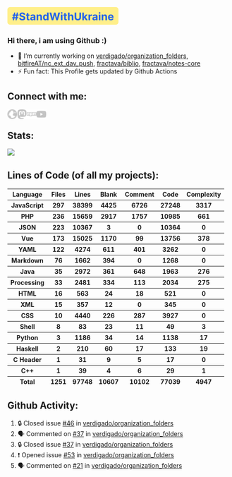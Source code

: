 [![Stand With Ukraine](https://raw.githubusercontent.com/vshymanskyy/StandWithUkraine/main/badges/StandWithUkraine.svg)](https://stand-with-ukraine.pp.ua)

### Hi there, i am using Github :)

- 🔭 I’m currently working on [verdigado/organization_folders](https://github.com/verdigado/organization_folders), [bitfireAT/nc_ext_dav_push](https://github.com/bitfireAT/nc_ext_dav_push), [fractava/biblio](https://github.com/fractava/biblio), [fractava/notes-core](https://github.com/fractava/notes-core)
- ⚡ Fun fact: This Profile gets updated by Github Actions

## Connect with me:

[<img align="left" alt="jonathan-treffler.de" width="22px" src="https://raw.githubusercontent.com/JonathanTreffler/JonathanTreffler/master/img/globe.svg" />](https://jonathan-treffler.de)
<a rel="me" href="https://gruene.social/@JonathanTreffler"><img align="left" alt="Jonathan Treffler | Mastodon" width="22px" src="https://raw.githubusercontent.com/JonathanTreffler/JonathanTreffler/master/img/mastodon.svg"></a>
[<img align="left" alt="Jonathan Treffler | NPM" width="22px" src="https://raw.githubusercontent.com/JonathanTreffler/JonathanTreffler/master/img/npm.svg" />](https://www.npmjs.com/~jonathan_treffler)
[<img align="left" alt="Jonathan Treffler | YouTube" width="22px" src="https://raw.githubusercontent.com/JonathanTreffler/JonathanTreffler/master/img/youtube.svg" />](https://www.youtube.com/channel/UCeNkM_i1i9_Ver9njtxLAqw)

<br>

## Stats:
![](https://github-readme-stats.vercel.app/api?username=JonathanTreffler&show_icons=true&include_all_commits=true&hide_title=true)

## Lines of Code (of all my projects):
<!-- /start_scc/ -->
<table id="scc-table">
	<thead><tr>
		<th>Language</th>
		<th>Files</th>
		<th>Lines</th>
		<th>Blank</th>
		<th>Comment</th>
		<th>Code</th>
		<th>Complexity</th>
	</tr></thead>
	<tbody><tr>
		<th>JavaScript</th>
		<th>297</th>
		<th>38399</th>
		<th>4425</th>
		<th>6726</th>
		<th>27248</th>
		<th>3317</th>
	</tr><tr>
		<th>PHP</th>
		<th>236</th>
		<th>15659</th>
		<th>2917</th>
		<th>1757</th>
		<th>10985</th>
		<th>661</th>
	</tr><tr>
		<th>JSON</th>
		<th>223</th>
		<th>10367</th>
		<th>3</th>
		<th>0</th>
		<th>10364</th>
		<th>0</th>
	</tr><tr>
		<th>Vue</th>
		<th>173</th>
		<th>15025</th>
		<th>1170</th>
		<th>99</th>
		<th>13756</th>
		<th>378</th>
	</tr><tr>
		<th>YAML</th>
		<th>122</th>
		<th>4274</th>
		<th>611</th>
		<th>401</th>
		<th>3262</th>
		<th>0</th>
	</tr><tr>
		<th>Markdown</th>
		<th>76</th>
		<th>1662</th>
		<th>394</th>
		<th>0</th>
		<th>1268</th>
		<th>0</th>
	</tr><tr>
		<th>Java</th>
		<th>35</th>
		<th>2972</th>
		<th>361</th>
		<th>648</th>
		<th>1963</th>
		<th>276</th>
	</tr><tr>
		<th>Processing</th>
		<th>33</th>
		<th>2481</th>
		<th>334</th>
		<th>113</th>
		<th>2034</th>
		<th>275</th>
	</tr><tr>
		<th>HTML</th>
		<th>16</th>
		<th>563</th>
		<th>24</th>
		<th>18</th>
		<th>521</th>
		<th>0</th>
	</tr><tr>
		<th>XML</th>
		<th>15</th>
		<th>357</th>
		<th>12</th>
		<th>0</th>
		<th>345</th>
		<th>0</th>
	</tr><tr>
		<th>CSS</th>
		<th>10</th>
		<th>4440</th>
		<th>226</th>
		<th>287</th>
		<th>3927</th>
		<th>0</th>
	</tr><tr>
		<th>Shell</th>
		<th>8</th>
		<th>83</th>
		<th>23</th>
		<th>11</th>
		<th>49</th>
		<th>3</th>
	</tr><tr>
		<th>Python</th>
		<th>3</th>
		<th>1186</th>
		<th>34</th>
		<th>14</th>
		<th>1138</th>
		<th>17</th>
	</tr><tr>
		<th>Haskell</th>
		<th>2</th>
		<th>210</th>
		<th>60</th>
		<th>17</th>
		<th>133</th>
		<th>19</th>
	</tr><tr>
		<th>C Header</th>
		<th>1</th>
		<th>31</th>
		<th>9</th>
		<th>5</th>
		<th>17</th>
		<th>0</th>
	</tr><tr>
		<th>C++</th>
		<th>1</th>
		<th>39</th>
		<th>4</th>
		<th>6</th>
		<th>29</th>
		<th>1</th>
	</tr></tbody>
	<tfoot><tr>
		<th>Total</th>
		<th>1251</th>
		<th>97748</th>
		<th>10607</th>
		<th>10102</th>
		<th>77039</th>
		<th>4947</th>
	</tr></tfoot>
	</table>
<!-- /end_scc/ -->

## Github Activity:
<!--START_SECTION:activity-->
1. 🔒 Closed issue [#46](https://github.com/verdigado/organization_folders/issues/46) in [verdigado/organization_folders](https://github.com/verdigado/organization_folders)
2. 🗣 Commented on [#37](https://github.com/verdigado/organization_folders/issues/37#issuecomment-3210043535) in [verdigado/organization_folders](https://github.com/verdigado/organization_folders)
3. 🔒 Closed issue [#37](https://github.com/verdigado/organization_folders/issues/37) in [verdigado/organization_folders](https://github.com/verdigado/organization_folders)
4. ❗ Opened issue [#53](https://github.com/verdigado/organization_folders/issues/53) in [verdigado/organization_folders](https://github.com/verdigado/organization_folders)
5. 🗣 Commented on [#21](https://github.com/verdigado/organization_folders/issues/21#issuecomment-3198151567) in [verdigado/organization_folders](https://github.com/verdigado/organization_folders)
<!--END_SECTION:activity-->
